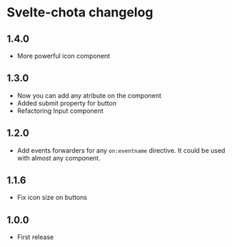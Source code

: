 # Svelte-chota changelog

## 1.4.0

* More powerful icon component

## 1.3.0

* Now you can add any atribute on the component
* Added submit property for button
* Refactoring Input component

## 1.2.0

* Add events forwarders for any `on:eventname` directive. It could be used with almost any component.

## 1.1.6

* Fix icon size on buttons

## 1.0.0

* First release